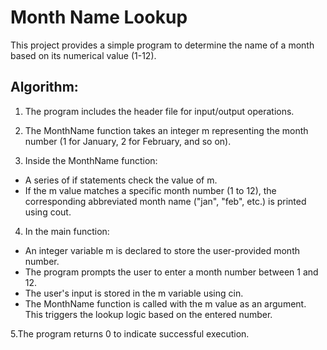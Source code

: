 # Month Name Lookup

This project provides a simple program to determine the name of a month based on its numerical value (1-12).

## Algorithm:

1. The program includes the <iostream> header file for input/output operations.

2. The MonthName function takes an integer m representing the month number (1 for January, 2 for February, and so on).

3. Inside the MonthName function:
  -  A series of if statements check the value of m.
  -  If the m value matches a specific month number (1 to 12), the corresponding abbreviated month name ("jan", "feb", etc.) is printed using cout.

4. In the main function:
  -  An integer variable m is declared to store the user-provided month number.
  -  The program prompts the user to enter a month number between 1 and 12.
  -  The user's input is stored in the m variable using cin.
  -  The MonthName function is called with the m value as an argument. This triggers the lookup logic based on the entered number.

5.The program returns 0 to indicate successful execution.
